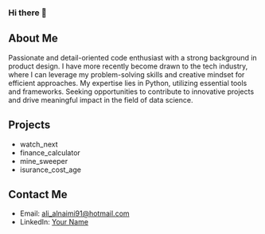 ### Hi there 👋

## About Me

Passionate and detail-oriented code enthusiast with a strong background in product design. 
I have more recently become drawn to the tech industry, where I can leverage my problem-solving skills and creative mindset for efficient approaches. 
My expertise lies in Python, utilizing essential tools and frameworks. 
Seeking opportunities to contribute to innovative projects and drive meaningful impact in the field of data science.

## Projects

- watch_next
- finance_calculator
- mine_sweeper
- isurance_cost_age

## Contact Me 

- Email: ali_alnaimi91@hotmail.com
- LinkedIn: [Your Name](https://www.linkedin.com/in/alialnaimi)
